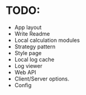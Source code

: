 # TODO:
* App layout
* Write Readme
* Local calculation modules
* Strategy pattern
* Style page
* Local log cache
* Log viewer
* Web API
* Client/Server options.
* Config